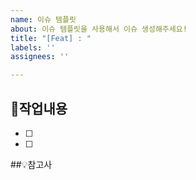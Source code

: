 ```yaml
---
name: 이슈 템플릿
about: 이슈 템플릿을 사용해서 이슈 생성해주세요!
title: "[Feat] : "
labels: ''
assignees: ''

---
```


## 📌작업내용
- [ ]
- [ ]

##💡참고사
